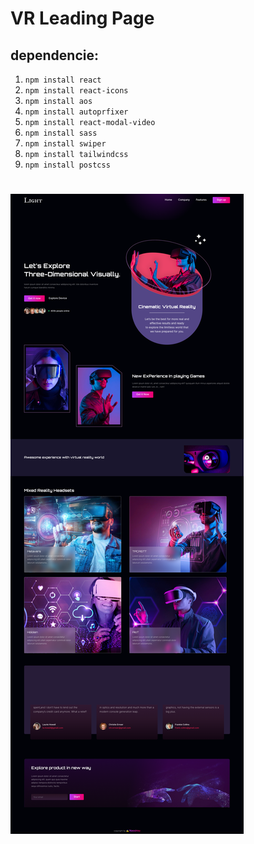 # VR Leading Page
## dependencie:
1. `npm install react`
2. `npm install react-icons`
3. `npm install aos`
4. `npm install autoprfixer`
5. `npm install react-modal-video`
6. `npm install sass`
7. `npm install swiper`
8. `npm install tailwindcss`
9. `npm install postcss`
#
![](Vr.png)
